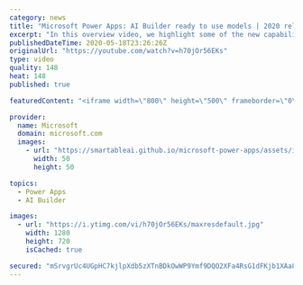```yaml
---
category: news
title: "Microsoft Power Apps: AI Builder ready to use models | 2020 release wave 1 overview"
excerpt: "In this overview video, we highlight some of the new capabilities included in the latest update to Microsoft Power Apps, AI Builder ready to use models.     Here are the capabilities covered:   • Entity extraction helps you by identifying and extracting people, dates, places, locations, etc. from text"
publishedDateTime: 2020-05-18T23:26:26Z
originalUrl: "https://youtube.com/watch?v=h70jOr56EKs"
type: video
quality: 148
heat: 148
published: true

featuredContent: "<iframe width=\"800\" height=\"500\" frameborder=\"0\" src=\"https://www.youtube.com/embed/h70jOr56EKs\" allow=\"accelerometer; autoplay; encrypted-media; gyroscope; picture-in-picture\" allowfullscreen></iframe>"

provider:
  name: Microsoft
  domain: microsoft.com
  images:
    - url: "https://smartableai.github.io/microsoft-power-apps/assets/images/organizations/microsoft.com-50x50.jpg"
      width: 50
      height: 50

topics:
  - Power Apps
  - AI Builder

images:
  - url: "https://i.ytimg.com/vi/h70jOr56EKs/maxresdefault.jpg"
    width: 1280
    height: 720
    isCached: true

secured: "mSrvgrUc4UGpHC7kjlpXdb5zXTnBDkOwWP9Ymf9DQO2XFa4RsG1dFKjb1XAa8LeEXCxOuWzjA532yPHtatxRATYBqJrOsEhzFWxaQ6qk4HcA31qTYjoKdhn9pADOhBbQv9E3jSeDpGumOeZvIb7pggF+LZvi890mGPOISPaPsePRyzlc/lWJVk3+2JlBo2+fW32ZZf4LL3kbDrn8ug4oloV3s5rmpRpToxSJ+x+FqWS2wRpRBLCckIZ6lEwmKwZ7Z+5rUvD9HnGMbn1krLj1jGZkGarUFCFP6CglcFRCfYM2U3wNEQ9So6Dh78/IVCHTqL7mjUHS46kzj4OXvQ2FjJrIYipnUwMcILtGbbMf/H287t4IxwjU9qqi5AeDxNXhu7hrLz9R42cNPwJOby//AJEgFZTvAhExSf2SglP23aCTJvdrnKmQZD9DCKMLqwWP;H7n/ZN0Eh6ZBH0ZU/y9/kg=="
---
```


